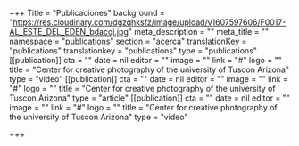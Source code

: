 +++
Title = "Publicaciones"
background = "https://res.cloudinary.com/dgzqhksfz/image/upload/v1607597606/F0017-AL_ESTE_DEL_EDEN_bdacqi.jpg"
meta_description = ""
meta_title = ""
namespace = "publications"
section = "acerca"
translationKey = "publications"
translationkey = "publications"
type = "publications"
[[publication]]
cta = ""
date = nil
editor = ""
image = ""
link = "#"
logo = ""
title = "Center for creative photography of the university of Tuscon Arizona"
type = "video"
[[publication]]
cta = ""
date = nil
editor = ""
image = ""
link = "#"
logo = ""
title = "Center for creative photography of the university of Tuscon Arizona"
type = "article"
[[publication]]
cta = ""
date = nil
editor = ""
image = ""
link = "#"
logo = ""
title = "Center for creative photography of the university of Tuscon Arizona"
type = "video"

+++
